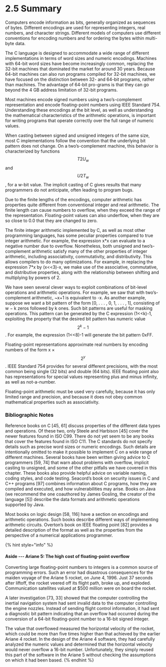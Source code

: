 # 2.5 Summary

Computers encode information as bits, generally organized as sequences of bytes. Different encodings are used for representing integers, real numbers, and character strings. Different models of computers use different conventions for encoding numbers and for ordering the bytes within multi-byte data.

The C language is designed to accommodate a wide range of different implementations in terms of word sizes and numeric encodings. Machines with 64-bit word sizes have become increasingly common, replacing the 32-bit machines that dominated the market for around 30 years. Because 64-bit machines can also run programs compiled for 32-bit machines, we have focused on the distinction between 32- and 64-bit programs, rather than machines. The advantage of 64-bit pro-grams is that they can go beyond the 4 GB address limitation of 32-bit programs.

Most machines encode signed numbers using a two’s-complement representation and encode floating-point numbers using IEEE Standard 754. Understanding these encodings at the bit level, as well as understanding the mathematical characteristics of the arithmetic operations, is important for writing programs that operate correctly over the full range of numeric values.

When casting between signed and unsigned integers of the same size, most C implementations follow the convention that the underlying bit pattern does not change. On a two’s-complement machine, this behavior is characterized by functions $$T2U_w$$ and $$U2T_w$$, for a w-bit value. The implicit casting of C gives results that many programmers do not anticipate, often leading to program bugs.

Due to the finite lengths of the encodings, computer arithmetic has properties quite different from conventional integer and real arithmetic. The finite length can cause numbers to overflow, when they exceed the range of the representation. Floating-point values can also underflow, when they are so close to 0.0 that they are changed to zero.

The finite integer arithmetic implemented by C, as well as most other programming languages, has some peculiar properties compared to true integer arithmetic. For example, the expression x\*x can evaluate to a negative number due to overflow. Nonetheless, both unsigned and two’s-complement arithmetic satisfy many of the other properties of integer arithmetic, including associativity, commutativity, and distributivity. This allows compilers to do many optimizations. For example, in replacing the expression 7\*x by (x<<3)-x, we make use of the associative, commutative, and distributive properties, along with the relationship between shifting and multiplying by powers of 2.

We have seen several clever ways to exploit combinations of bit-level operations and arithmetic operations. For example, we saw that with two’s-complement arithmetic, \~x+1 is equivalent to -x. As another example, suppose we want a bit pattern of the form \[0, . . . , 0, 1, . . . , 1], consisting of w − k zeros followed by k ones. Such bit patterns are useful for masking operations. This pattern can be generated by the C expression (1<\<k)-1, exploiting the property that the desired bit pattern has numeric value $$2^k − 1$$. For example, the expression (1<<8)-1 will generate the bit pattern 0xFF.

Floating-point representations approximate real numbers by encoding numbers of the form x × $$2^y$$. IEEE Standard 754 provides for several different precisions, with the most common being single (32 bits) and double (64 bits). IEEE floating point also has representations for special values representing plus and minus infinity, as well as not-a-number.

Floating-point arithmetic must be used very carefully, because it has only limited range and precision, and because it does not obey common mathematical properties such as associativity.

### Bibliographic Notes

Reference books on C \[45, 61] discuss properties of the different data types and operations. Of these two, only Steele and Harbison \[45] cover the newer features found in ISO C99. There do not yet seem to be any books that cover the features found in ISO C11. The C standards do not specify details such as precise word sizes or numeric encodings. Such details are intentionally omitted to make it possible to implement C on a wide range of different machines. Several books have been written giving advice to C programmers \[59, 74] that warn about problems with overflow, implicit casting to unsigned, and some of the other pitfalls we have covered in this chapter. These books also provide helpful advice on variable naming, coding styles, and code testing. Seacord’s book on security issues in C and C++ programs \[97] combines information about C programs, how they are compiled and executed, and how vulnerabilities may arise. Books on Java (we recommend the one coauthored by James Gosling, the creator of the language \[5]) describe the data formats and arithmetic operations supported by Java.

Most books on logic design \[58, 116] have a section on encodings and arithmetic operations. Such books describe different ways of implementing arithmetic circuits. Overton’s book on IEEE floating point \[82] provides a detailed description of the format as well as the properties from the perspective of a numerical applications programmer.

{% hint style="info" %}
#### Aside --- Ariane 5: The high cost of floating-point overflow

Converting large floating-point numbers to integers is a common source of programming errors. Such an error had disastrous consequences for the maiden voyage of the Ariane 5 rocket, on June 4, 1996. Just 37 seconds after liftoff, the rocket veered off its flight path, broke up, and exploded. Communication satellites valued at $500 million were on board the rocket.

A later investigation \[73, 33] showed that the computer controlling the inertial navigation system had sent invalid data to the computer controlling the engine nozzles. Instead of sending flight control information, it had sent a diagnostic bit pattern indicating that an overflow had occurred during the conversion of a 64-bit floating-point number to a 16-bit signed integer.

The value that overflowed measured the horizontal velocity of the rocket, which could be more than five times higher than that achieved by the earlier Ariane 4 rocket. In the design of the Ariane 4 software, they had carefully analyzed the numeric values and determined that the horizontal velocity would never overflow a 16-bit number. Unfortunately, they simply reused this part of the software in the Ariane 5 without checking the assumptions on which it had been based.
{% endhint %}
